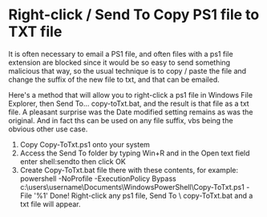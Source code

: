 # Right-click / Send To Copy PS1 file to TXT file
It is often necessary to email a PS1 file, and often files with a ps1 file extension are blocked since it would be so easy to send something malicious that way, so the usual technique is to copy / paste the file and change the suffix of the new file to txt, and that can be emailed.

Here's a method that will allow you to right-click a ps1 file in Windows File Explorer, then Send To... copy-toTxt.bat, and the result is that file as a txt file. A pleasant surprise was the Date modified setting remains as was the original. And in fact ths can be used on any file suffix, vbs being the obvious other use case.

1. Copy Copy-ToTxt.ps1 onto your system
2. Access the Send To folder by typing Win+R and in the Open text field enter shell:sendto then click OK
3. Create Copy-ToTxt.bat file there with these contents, for example:
powershell -NoProfile -ExecutionPolicy Bypass c:\users\username\Documents\WindowsPowerShell\Copy-ToTxt.ps1 -File '%1'
Done! Right-click any ps1 file, Send To \ copy-ToTxt.bat and a txt file will appear.
